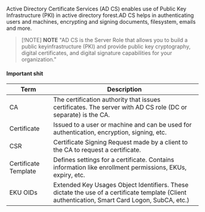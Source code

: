 Active Directory Certificate Services (AD CS) enables use of Public Key Infrastructure (PKI) in active directory forest.AD CS helps in authenticating users and machines, encrypting and signing documents, filesystem, emails and more.

> [!NOTE] **NOTE**
> "AD CS is the Server Role that allows you to build a public keyinfrastructure (PKI) and provide public key cryptography, digital certificates, and digital signature capabilities for your organization."

#### Important shit

| Term                 | Description                                                                                                                                    |
| -------------------- | ---------------------------------------------------------------------------------------------------------------------------------------------- |
| CA                   | The certification authority that issues certificates. The server with AD CS role (DC or separate) is the CA.                                   |
| Certificate          | Issued to a user or machine and can be used for authentication, encryption, signing, etc.                                                      |
| CSR                  | Certificate Signing Request made by a client to the CA to request a certificate.                                                               |
| Certificate Template | Defines settings for a certificate. Contains information like enrollment permissions, EKUs, expiry, etc.                                       |
| EKU OIDs             | Extended Key Usages Object Identifiers. These dictate the use of a certificate template (Client authentication, Smart Card Logon, SubCA, etc.) |
